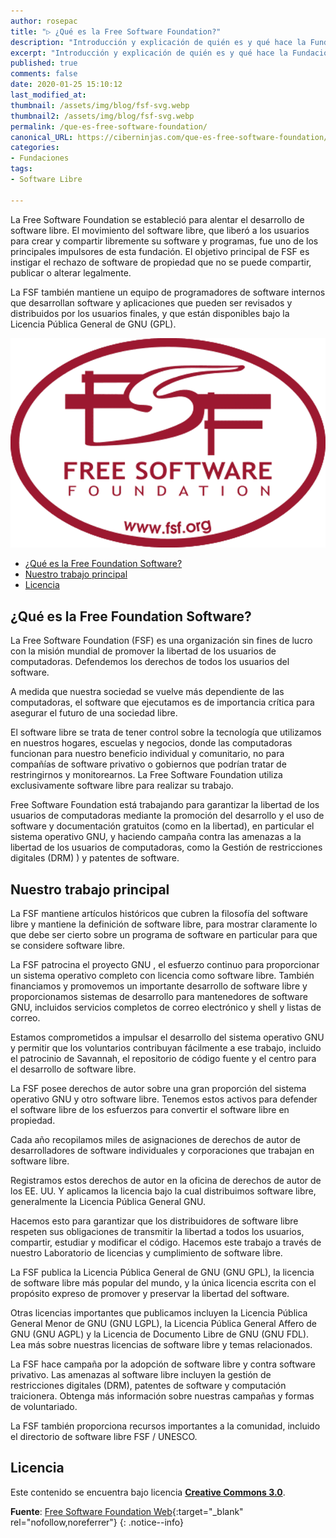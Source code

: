 ```yaml
---
author: rosepac
title: "▷ ¿Qué es la Free Software Foundation?"
description: "Introducción y explicación de quién es y qué hace la Fundación de Software Libre."
excerpt: "Introducción y explicación de quién es y qué hace la Fundación de Software Libre."
published: true
comments: false
date: 2020-01-25 15:10:12
last_modified_at: 
thumbnail: /assets/img/blog/fsf-svg.webp
thumbnail2: /assets/img/blog/fsf-svg.webp
permalink: /que-es-free-software-foundation/
canonical_URL: https://ciberninjas.com/que-es-free-software-foundation/
categories:
- Fundaciones
tags:
- Software Libre

---
```


La Free Software Foundation se estableció para alentar el desarrollo de software libre. El movimiento del software libre, que liberó a los usuarios para crear y compartir libremente su software y programas, fue uno de los principales impulsores de esta fundación. El objetivo principal de FSF es instigar el rechazo de software de propiedad que no se puede compartir, publicar o alterar legalmente.

La FSF también mantiene un equipo de programadores de software internos que desarrollan software y aplicaciones que pueden ser revisados ​​y distribuidos por los usuarios finales, y que están disponibles bajo la Licencia Pública General de GNU (GPL).

![Logotipo de la Fundación de Software Libre](/assets/img/blog/fsf-svg.webp "Logotipo de la Fundación de Software Libre")
- [¿Qué es la Free Foundation Software?](#qué-es-la-free-foundation-software)
- [Nuestro trabajo principal](#nuestro-trabajo-principal)
- [Licencia](#licencia)

## ¿Qué es la Free Foundation Software?

La Free Software Foundation (FSF) es una organización sin fines de lucro con la misión mundial de promover la libertad de los usuarios de computadoras. Defendemos los derechos de todos los usuarios del software.

A medida que nuestra sociedad se vuelve más dependiente de las computadoras, el software que ejecutamos es de importancia crítica para asegurar el futuro de una sociedad libre.

El software libre se trata de tener control sobre la tecnología que utilizamos en nuestros hogares, escuelas y negocios, donde las computadoras funcionan para nuestro beneficio individual y comunitario, no para compañías de software privativo o gobiernos que podrían tratar de restringirnos y monitorearnos. La Free Software Foundation utiliza exclusivamente software libre para realizar su trabajo.

Free Software Foundation está trabajando para garantizar la libertad de los usuarios de computadoras mediante la promoción del desarrollo y el uso de software y documentación gratuitos (como en la libertad), en particular el sistema operativo GNU, y haciendo campaña contra las amenazas a la libertad de los usuarios de computadoras, como la Gestión de restricciones digitales (DRM) ) y patentes de software.

## Nuestro trabajo principal

La FSF mantiene artículos históricos que cubren la filosofía del software libre y mantiene la definición de software libre, para mostrar claramente lo que debe ser cierto sobre un programa de software en particular para que se considere software libre.

La FSF patrocina el proyecto GNU , el esfuerzo continuo para proporcionar un sistema operativo completo con licencia como software libre. También financiamos y promovemos un importante desarrollo de software libre y proporcionamos sistemas de desarrollo para mantenedores de software GNU, incluidos servicios completos de correo electrónico y shell y listas de correo.

Estamos comprometidos a impulsar el desarrollo del sistema operativo GNU y permitir que los voluntarios contribuyan fácilmente a ese trabajo, incluido el patrocinio de Savannah, el repositorio de código fuente y el centro para el desarrollo de software libre.

La FSF posee derechos de autor sobre una gran proporción del sistema operativo GNU y otro software libre. Tenemos estos activos para defender el software libre de los esfuerzos para convertir el software libre en propiedad.

Cada año recopilamos miles de asignaciones de derechos de autor de desarrolladores de software individuales y corporaciones que trabajan en software libre.

Registramos estos derechos de autor en la oficina de derechos de autor de los EE. UU. Y aplicamos la licencia bajo la cual distribuimos software libre, generalmente la Licencia Pública General GNU.

Hacemos esto para garantizar que los distribuidores de software libre respeten sus obligaciones de transmitir la libertad a todos los usuarios, compartir, estudiar y modificar el código. Hacemos este trabajo a través de nuestro Laboratorio de licencias y cumplimiento de software libre.

La FSF publica la Licencia Pública General de GNU (GNU GPL), la licencia de software libre más popular del mundo, y la única licencia escrita con el propósito expreso de promover y preservar la libertad del software.

Otras licencias importantes que publicamos incluyen la Licencia Pública General Menor de GNU (GNU LGPL), la Licencia Pública General Affero de GNU (GNU AGPL) y la Licencia de Documento Libre de GNU (GNU FDL). Lea más sobre nuestras licencias de software libre y temas relacionados.

La FSF hace campaña por la adopción de software libre y contra software privativo. Las amenazas al software libre incluyen la gestión de restricciones digitales (DRM), patentes de software y computación traicionera. Obtenga más información sobre nuestras campañas y formas de voluntariado.

La FSF también proporciona recursos importantes a la comunidad, incluido el directorio de software libre FSF / UNESCO.

## Licencia

Este contenido se encuentra bajo licencia **[Creative Commons 3.0](http://creativecommons.org/licenses/by-sa/3.0/)**.

**Fuente**: [Free Software Foundation Web](https://www.fsf.org/){:target="_blank" rel="nofollow,noreferrer"}
{: .notice--info}
